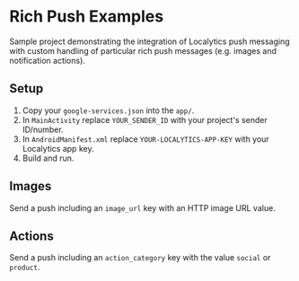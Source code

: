 # Rich Push Examples

Sample project demonstrating the integration of Localytics push messaging with custom
handling of particular rich push messages (e.g. images and notification actions).

## Setup

1. Copy your `google-services.json` into the `app/`.
2. In `MainActivity` replace `YOUR_SENDER_ID` with your project's sender ID/number.
3. In `AndroidManifest.xml` replace `YOUR-LOCALYTICS-APP-KEY` with your Localytics app key.
4. Build and run.

## Images

Send a push including an `image_url` key with an HTTP image URL value.

## Actions

Send a push including an `action_category` key with the value `social` or `product`.